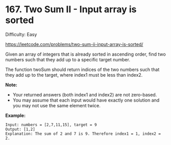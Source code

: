 # 167. Two Sum II - Input array is sorted

Difficulty: Easy

https://leetcode.com/problems/two-sum-ii-input-array-is-sorted/

Given an array of integers that is already sorted in ascending order, find two numbers such that they add up to a specific target number.

The function twoSum should return indices of the two numbers such that they add up to the target, where index1 must be less than index2.

**Note:**

* Your returned answers (both index1 and index2) are not zero-based.
* You may assume that each input would have exactly one solution and you may not use the same element twice.

**Example:**
```
Input: numbers = [2,7,11,15], target = 9
Output: [1,2]
Explanation: The sum of 2 and 7 is 9. Therefore index1 = 1, index2 = 2.
```
